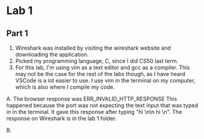 # Lab 1 
## Part 1
1. Wireshark was installed by visiting the wireshark website and downloading the application.
2. Picked my programming language, C, since I did CS50 last term. 
3. For this lab, I'm using vim as a text editor and gcc as a compiler. This may not be the case for the rest of the labs though, as I have heard VSCode is a lot easier to use. I use vim in the terminal on my computer, which is also where I compile my code. 

A. The browser response was 
ERR_INVALID_HTTP_RESPONSE
This happened because the port was not expecting the text input that was typed in in the terminal. It gave this response after typing "hi \n\n hi \n".
The response on Wireshark is in the lab 1 folder. 

B. 
